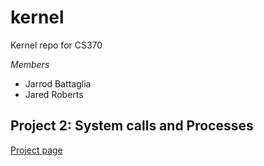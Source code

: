 kernel
======
Kernel repo for CS370

*Members*

- Jarrod Battaglia
- Jared Roberts

Project 2: System calls and Processes
-------------------------------------
[Project page](https://www.cs.drexel.edu/~wmm24/cs370_su13/project/tasks.htm)
